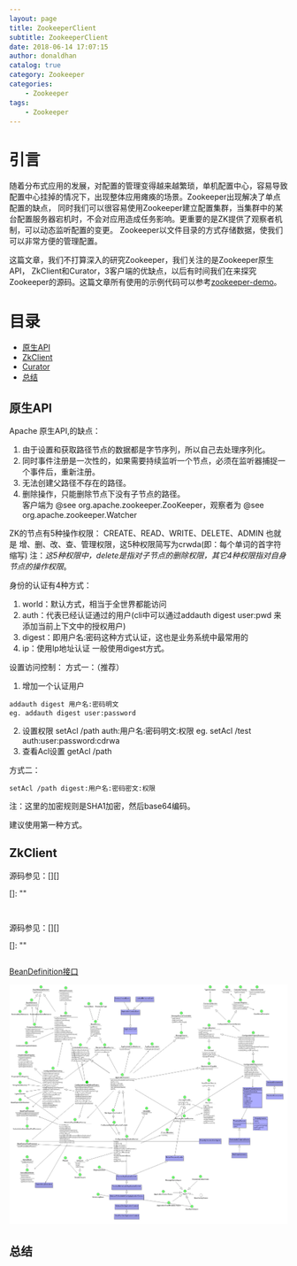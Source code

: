 ```yaml
---
layout: page
title: ZookeeperClient
subtitle: ZookeeperClient
date: 2018-06-14 17:07:15
author: donaldhan
catalog: true
category: Zookeeper
categories:
    - Zookeeper
tags:
    - Zookeeper
---
```


# 引言
随着分布式应用的发展，对配置的管理变得越来越繁琐，单机配置中心，容易导致配置中心挂掉的情况下，出现整体应用瘫痪的场景。Zookeeper出现解决了单点配置的缺点，
同时我们可以很容易使用Zookeeper建立配置集群，当集群中的某台配置服务器宕机时，不会对应用造成任务影响。更重要的是ZK提供了观察者机制，可以动态监听配置的变更。
Zookeeper以文件目录的方式存储数据，使我们可以非常方便的管理配置。

这篇文章，我们不打算深入的研究Zookeeper，我们关注的是Zookeeper原生API， ZkClient和Curator，3客户端的优缺点，以后有时间我们在来探究Zookeeper的源码。这篇文章所有使用的示例代码可以参考[zookeeper-demo][]。





# 目录
* [原生API](#原生API)
* [ZkClient](#ZkClient)
* [Curator](#Curator)
* [总结](#总结)

## 原生API
 Apache 原生API,的缺点：

 1. 由于设置和获取路径节点的数据都是字节序列，所以自己去处理序列化。
 2. 同时事件注册是一次性的，如果需要持续监听一个节点，必须在监听器捕捉一个事件后，重新注册。
 3. 无法创建父路径不存在的路径。
 4. 删除操作，只能删除节点下没有子节点的路径。  
 客户端为 @see org.apache.zookeeper.ZooKeeper，观察者为 @see org.apache.zookeeper.Watcher

 ZK的节点有5种操作权限：
 CREATE、READ、WRITE、DELETE、ADMIN 也就是 增、删、改、查、管理权限，这5种权限简写为crwda(即：每个单词的首字符缩写)
 注：*这5种权限中，delete是指对子节点的删除权限，其它4种权限指对自身节点的操作权限*。

 身份的认证有4种方式：
 1. world：默认方式，相当于全世界都能访问
 2. auth：代表已经认证通过的用户(cli中可以通过addauth digest user:pwd 来添加当前上下文中的授权用户)
 3. digest：即用户名:密码这种方式认证，这也是业务系统中最常用的
 4. ip：使用Ip地址认证
一般使用digest方式。

 设置访问控制：
 方式一：（推荐）
 1. 增加一个认证用户
 ```
 addauth digest 用户名:密码明文
 eg. addauth digest user:password
  ```
2. 设置权限
 setAcl /path auth:用户名:密码明文:权限
 eg. setAcl /test auth:user:password:cdrwa
3. 查看Acl设置
 getAcl /path

 方式二：
 ```
 setAcl /path digest:用户名:密码密文:权限
 ```
 注：这里的加密规则是SHA1加密，然后base64编码。

建议使用第一种方式。







## ZkClient
源码参见：[][]

[]: ""

```java
```


##
源码参见：[][]

[]: ""

```java
```

[zookeeper-demo]:https://github.com/Donaldhan/zookeeper-demo "zookeeper-demo"

[BeanDefinition接口][]

![BeanDefinition](/image/spring-context/BeanDefinition.png)

[BeanDefinition接口]:https://donaldhan.github.io/spring-framework/2017/12/26/BeanDefinition%E6%8E%A5%E5%8F%A3%E5%AE%9A%E4%B9%89.html "BeanDefinition接口"

## 总结
